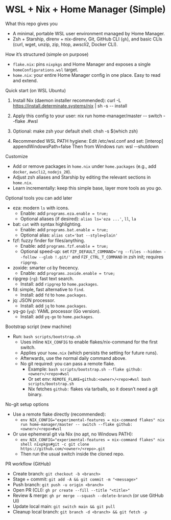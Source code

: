 WSL + Nix + Home Manager (Simple)
=================================

What this repo gives you
- A minimal, portable WSL user environment managed by Home Manager.
- Zsh + Starship, direnv + nix-direnv, Git, GitHub CLI (`gh`), and basic CLIs (curl, wget, unzip, zip, htop, awscli2, Docker CLI).

How it’s structured (simple on purpose)
- `flake.nix`: pins `nixpkgs` and Home Manager and exposes a single `homeConfigurations.wsl` target.
- `home.nix`: your entire Home Manager config in one place. Easy to read and extend.

Quick start (on WSL Ubuntu)
1) Install Nix (daemon installer recommended):
   curl -L https://install.determinate.systems/nix | sh -s -- install

2) Apply this config to your user:
   nix run home-manager/master -- switch --flake .#wsl

3) Optional: make zsh your default shell:
   chsh -s $(which zsh)

4) Recommended WSL PATH hygiene:
   Edit /etc/wsl.conf and set:
     [interop]
     appendWindowsPath=false
   Then from Windows run: wsl --shutdown

Customize
- Add or remove packages in `home.nix` under `home.packages` (e.g., add `docker`, `awscli2`, `nodejs_20`).
- Adjust zsh aliases and Starship by editing the relevant sections in `home.nix`.
- Learn incrementally: keep this simple base, layer more tools as you go.

 

Optional tools you can add later
- eza: modern `ls` with icons.
  - Enable: add `programs.eza.enable = true;`
  - Optional aliases (if desired): `alias ls='eza ...'`, `ll`, `la`
- bat: `cat` with syntax highlighting.
  - Enable: add `programs.bat.enable = true;`
  - Optional alias: `alias cat='bat --style=plain'`
- fzf: fuzzy finder for files/anything.
  - Enable: add `programs.fzf.enable = true;`
  - Optional speed-up: set `FZF_DEFAULT_COMMAND='rg --files --hidden --follow --glob !.git/'` and `FZF_CTRL_T_COMMAND` in zsh init; requires `ripgrep`.
- zoxide: smarter `cd` by frecency.
  - Enable: add `programs.zoxide.enable = true;`
- ripgrep (`rg`): fast text search.
  - Install: add `ripgrep` to `home.packages`.
- fd: simple, fast alternative to `find`.
  - Install: add `fd` to `home.packages`.
- jq: JSON processor.
  - Install: add `jq` to `home.packages`.
- yq-go (`yq`): YAML processor (Go version).
  - Install: add `yq-go` to `home.packages`.

Bootstrap script (new machine)
- Run: `bash scripts/bootstrap.sh`
  - Uses inline `NIX_CONFIG` to enable flakes/nix-command for the first switch.
  - Applies your `home.nix` (which persists the setting for future runs).
  - Afterwards, use the normal daily command above.
  - No git required: you can pass a remote flake.
    - Example: `bash scripts/bootstrap.sh --flake github:<owner>/<repo>#wsl`
    - Or set env: `REMOTE_FLAKE=github:<owner>/<repo>#wsl bash scripts/bootstrap.sh`
    - Nix fetches `github:` flakes via tarballs, so it doesn’t need a git binary.

No-git setup options
- Use a remote flake directly (recommended):
  - `env NIX_CONFIG="experimental-features = nix-command flakes" nix run home-manager/master -- switch --flake github:<owner>/<repo>#wsl`
- Or use ephemeral git via Nix (no apt, no Windows PATH):
  - `env NIX_CONFIG="experimental-features = nix-command flakes" nix shell nixpkgs#git -c git clone https://github.com/<owner>/<repo>.git`
  - Then run the usual switch inside the cloned repo.

PR workflow (GitHub)
- Create branch: `git checkout -b <branch>`
- Stage + commit: `git add -A && git commit -m "<message>"`
- Push branch: `git push -u origin <branch>`
- Open PR (CLI): `gh pr create --fill --title "<title>"`
- Review & merge: `gh pr merge --squash --delete-branch` (or use GitHub UI)
- Update local main: `git switch main && git pull`
- Cleanup local branch: `git branch -d <branch> && git fetch -p`
